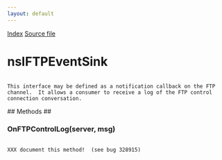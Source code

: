 ```yaml
---
layout: default
---
```

<div id='links'><a href="../index.html">Index</a>
<a href="http://dxr.mozilla.org/mozilla-central/source/netwerk/protocol/ftp/nsIFTPChannel.idl">Source file</a>
</div>

# nsIFTPEventSink #
<code>  
This interface may be defined as a notification callback on the FTP  
channel.  It allows a consumer to receive a log of the FTP control  
connection conversation.  
  
</code>
## Methods ##

### OnFTPControlLog(server, msg) ###
<code>  
XXX document this method!  (see bug 328915)  
  
</code>